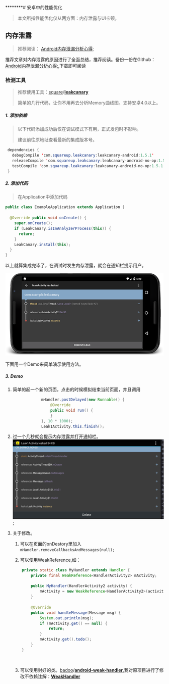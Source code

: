********#  安卓中的性能优化

> 本文所指性能优化仅从两方面：内存泄露与UI卡顿。

## 内存泄露

> 推荐阅读： [Android内存泄漏分析心得](http://mp.weixin.qq.com/s?__biz=MzI1MTA1MzM2Nw==&mid=2649796884&idx=1&sn=92b4e344060362128e4a86d6132c3736&chksm=f1fcc54cc68b4c5add08371265320163381ea81333daea5664b94e9a12246a34cfaa31e6f0b3&mpshare=1&scene=1&srcid=1116PDhSmvxU6YwfbJuVCEJx#rd);

推荐文章对内存泄露的原因进行了全面总结，推荐阅读。备份一份在Github：[Android内存泄漏分析心得](https://github.com/xuanu/Notes/tree/master/Notes/web/MemoryLeak);,下载即可阅读

###  检测工具

> 推荐使用工具：[square](https://github.com/square)/**[leakcanary](https://github.com/square/leakcanary)**
>
> 简单的几行代码，让你不用再去分析Memory曲线图。支持安卓4.0以上。

##### 1.  添加依赖

> 以下代码添加成功后仅在调试模式下有用，正式发包时不影响。
>
> 建议前往原地址查看最新的集成版本号。

```java
 dependencies {
   debugCompile 'com.squareup.leakcanary:leakcanary-android:1.5.1'
   releaseCompile 'com.squareup.leakcanary:leakcanary-android-no-op:1.5.1'
   testCompile 'com.squareup.leakcanary:leakcanary-android-no-op:1.5.1'
 }
```

##### 2.  添加代码

> 在Application中添加代码

```java
public class ExampleApplication extends Application {

  @Override public void onCreate() {
    super.onCreate();
    if (LeakCanary.isInAnalyzerProcess(this)) {
      return;
    }
    LeakCanary.install(this);
  }
}
```

以上就算集成完毕了，在调试时发生内存泄露，就会在通知栏提示用户。  

![image](https://github.com/square/leakcanary/raw/master/assets/screenshot.png)  

下面用一个Demo来简单演示使用方法。

##### 3. Demo  
1. ​简单的起一个新的页面，点击的时候模拟结束当前页面，并且调用      

  ```java
                  mHandler.postDelayed(new Runnable() {
                      @Override
                      public void run() {
                      }
                  }, 10 * 1000);
                  Leak1Activity.this.finish();
  ```

2. 过一个几秒就会提示内存泄露并打开通知栏。      
  ![image](https://github.com/xuanu/Notes/raw/master/screenshots/TIM%E6%88%AA%E5%9B%BE20170718100151.png);

3. 关于修改。    
    1.  可以在页面的onDestory里加入` mHandler.removeCallbacksAndMessages(null);`  

    2.  可以使用WeakReference,如：		

      ```java
          private static class MyHandler extends Handler {  
              private final WeakReference<HandlerActivity2> mActivity;  
        
              public MyHandler(HandlerActivity2 activity) {  
                  mActivity = new WeakReference<HandlerActivity2>(activity);  
              }  
        
              @Override  
              public void handleMessage(Message msg) {  
                  System.out.println(msg);  
                  if (mActivity.get() == null) {  
                      return;  
                  }  
                  mActivity.get().todo();  
              }  
          } 
      ```

      ​

    3. 可以使用封好的类。[badoo](https://github.com/badoo)/**[android-weak-handler](https://github.com/badoo/android-weak-handler)**,我对原项目进行了修改不依赖注解：**[WeakHandler](https://github.com/xuanu/Common/blob/master/library/src/main/java/common/zeffect/cn/library/aysnctask/WeakHandler.java)**